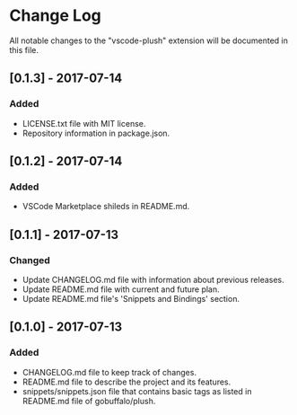 # Change Log
All notable changes to the "vscode-plush" extension will be documented in this file.

## [0.1.3] - 2017-07-14
### Added
- LICENSE.txt file with MIT license.
- Repository information in package.json.

## [0.1.2] - 2017-07-14
### Added
- VSCode Marketplace shileds in README.md.

## [0.1.1] - 2017-07-13
### Changed
- Update CHANGELOG.md file with information about previous releases.
- Update README.md file with current and future plan.
- Update README.md file's 'Snippets and Bindings' section.

## [0.1.0] - 2017-07-13
### Added
- CHANGELOG.md file to keep track of changes.
- README.md file to describe the project and its features.
- snippets/snippets.json file that contains basic tags as listed in README.md file of gobuffalo/plush.
